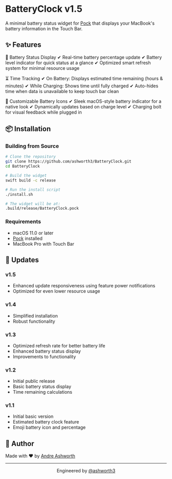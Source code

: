 # BatteryClock v1.5

A minimal battery status widget for [Pock](https://pock.app) that displays your MacBook's battery information in the Touch Bar.

## ✨ Features

🔋 Battery Status Display
✔ Real-time battery percentage update
✔ Battery level indicator for quick status at a glance
✔ Optimized smart refresh system for minimal resource usage

⏳ Time Tracking
✔ On Battery: Displays estimated time remaining (hours & minutes)
✔ While Charging: Shows time until fully charged
✔ Auto-hides time when data is unavailable to keep touch bar clean

🎨 Customizable Battery Icons
✔ Sleek macOS-style battery indicator for a native look
✔ Dynamically updates based on charge level
✔ Charging bolt for visual feedback while plugged in

## 📦 Installation

### Building from Source

```bash
# Clone the repository
git clone https://github.com/ashworth3/BatteryClock.git
cd BatteryClock

# Build the widget
swift build -c release

# Run the install script
./install.sh

# The widget will be at:
.build/release/BatteryClock.pock
```

### Requirements
- macOS 11.0 or later
- [Pock](https://pock.app) installed
- MacBook Pro with Touch Bar

## 🔄 Updates

### v1.5
- Enhanced update responsiveness using feature power notifications
- Optimized for even lower resource usage

### v1.4
- Simplified installation
- Robust functionality

### v1.3
- Optimized refresh rate for better battery life
- Enhanced battery status display
- Improvements to functionality

### v1.2
- Initial public release
- Basic battery status display
- Time remaining calculations

### v1.1
- Initial basic version
- Estimated battery clock feature
- Emoji battery icon and percentage

## 👤 Author

Made with ❤️ by [Andre Ashworth](https://github.com/ashworth3)

---

<p align="center">
  Engineered by <a href="https://github.com/ashworth3">@ashworth3</a>
</p>
